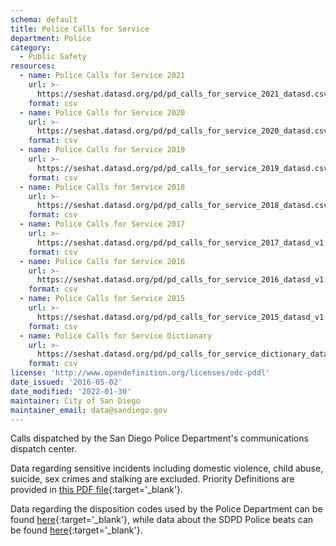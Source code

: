 ```yaml
---
schema: default
title: Police Calls for Service
department: Police
category:
  - Public Safety
resources:
  - name: Police Calls for Service 2021
    url: >-
      https://seshat.datasd.org/pd/pd_calls_for_service_2021_datasd.csv
    format: csv
  - name: Police Calls for Service 2020
    url: >-
      https://seshat.datasd.org/pd/pd_calls_for_service_2020_datasd.csv
    format: csv
  - name: Police Calls for Service 2019
    url: >-
      https://seshat.datasd.org/pd/pd_calls_for_service_2019_datasd.csv
    format: csv
  - name: Police Calls for Service 2018
    url: >-
      https://seshat.datasd.org/pd/pd_calls_for_service_2018_datasd.csv
    format: csv
  - name: Police Calls for Service 2017
    url: >-
      https://seshat.datasd.org/pd/pd_calls_for_service_2017_datasd_v1.csv
    format: csv
  - name: Police Calls for Service 2016
    url: >-
      https://seshat.datasd.org/pd/pd_calls_for_service_2016_datasd_v1.csv
    format: csv
  - name: Police Calls for Service 2015
    url: >-
      https://seshat.datasd.org/pd/pd_calls_for_service_2015_datasd_v1.csv
    format: csv
  - name: Police Calls for Service Dictionary
    url: >-
      https://seshat.datasd.org/pd/pd_calls_for_service_dictionary_datasd.csv
    format: csv
license: 'http://www.opendefinition.org/licenses/odc-pddl'
date_issued: '2016-05-02'
date_modified: '2022-01-30'
maintainer: City of San Diego
maintainer_email: data@sandiego.gov
---
```

Calls dispatched by the San Diego Police Department's communications
dispatch center.
<!--more-->
Data regarding sensitive incidents including domestic
violence, child abuse, suicide, sex crimes and stalking are excluded.
Priority Definitions are provided in [this PDF file](https://seshat.datasd.org/pd/pd_cfs_priority_defs_datasd.pdf){:target='_blank'}.


Data regarding the disposition codes used by the Police Department can be
found [here](/datasets/police-calls-disposition-codes/){:target='_blank'}, while data about the SDPD Police beats
can be found [here](/datasets/police-beats/){:target='_blank'}.
